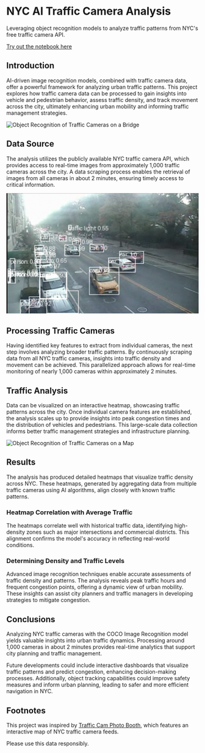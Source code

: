 # NYC AI Traffic Camera Analysis
Leveraging object recognition models to analyze traffic patterns from NYC's free traffic camera API.

[Try out the notebook here](NYCAITrafficAnalysis.ipynb)

## Introduction
AI-driven image recognition models, combined with traffic camera data, offer a powerful framework for analyzing urban traffic patterns. This project explores how traffic camera data can be processed to gain insights into vehicle and pedestrian behavior, assess traffic density, and track movement across the city, ultimately enhancing urban mobility and informing traffic management strategies.

![Object Recognition of Traffic Cameras on a Bridge](bridge.png)

## Data Source
The analysis utilizes the publicly available NYC traffic camera API, which provides access to real-time images from approximately 1,000 traffic cameras across the city. A data scraping process enables the retrieval of images from all cameras in about 2 minutes, ensuring timely access to critical information.

![Feature Extraction](feature_extraction.png)

## Processing Traffic Cameras
Having identified key features to extract from individual cameras, the next step involves analyzing broader traffic patterns. By continuously scraping data from all NYC traffic cameras, insights into traffic density and movement can be achieved. This parallelized approach allows for real-time monitoring of nearly 1,000 cameras within approximately 2 minutes.

## Traffic Analysis
Data can be visualized on an interactive heatmap, showcasing traffic patterns across the city. Once individual camera features are established, the analysis scales up to provide insights into peak congestion times and the distribution of vehicles and pedestrians. This large-scale data collection informs better traffic management strategies and infrastructure planning.

![Object Recognition of Traffic Cameras on a Map](map.png)

## Results
The analysis has produced detailed heatmaps that visualize traffic density across NYC. These heatmaps, generated by aggregating data from multiple traffic cameras using AI algorithms, align closely with known traffic patterns.

### Heatmap Correlation with Average Traffic
The heatmaps correlate well with historical traffic data, identifying high-density zones such as major intersections and commercial districts. This alignment confirms the model's accuracy in reflecting real-world conditions.

### Determining Density and Traffic Levels
Advanced image recognition techniques enable accurate assessments of traffic density and patterns. The analysis reveals peak traffic hours and frequent congestion points, offering a dynamic view of urban mobility. These insights can assist city planners and traffic managers in developing strategies to mitigate congestion.

## Conclusions
Analyzing NYC traffic cameras with the COCO Image Recognition model yields valuable insights into urban traffic dynamics. Processing around 1,000 cameras in about 2 minutes provides real-time analytics that support city planning and traffic management. 

Future developments could include interactive dashboards that visualize traffic patterns and predict congestion, enhancing decision-making processes. Additionally, object tracking capabilities could improve safety measures and inform urban planning, leading to safer and more efficient navigation in NYC.

## Footnotes
This project was inspired by [Traffic Cam Photo Booth](https://trafficcamphotobooth.com/), which features an interactive map of NYC traffic camera feeds. 

Please use this data responsibly.
